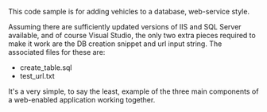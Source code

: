 This code sample is for adding vehicles to a database, web-service style.

Assuming there are sufficiently updated versions of IIS and SQL Server available, and of course Visual Studio,
the only two extra pieces required to make it work are the DB creation snippet and url input string.
The associated files for these are:
  - create_table.sql
  - test_url.txt
  
It's a very simple, to say the least, example of the three main components of a web-enabled application working together.
  
  
